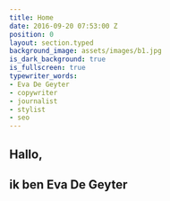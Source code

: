 ```yaml
---
title: Home
date: 2016-09-20 07:53:00 Z
position: 0
layout: section.typed
background_image: assets/images/b1.jpg
is_dark_background: true
is_fullscreen: true
typewriter_words:
- Eva De Geyter
- copywriter
- journalist
- stylist
- seo
---
```


## Hallo,

## ik ben <span id="typed">Eva De Geyter</span>